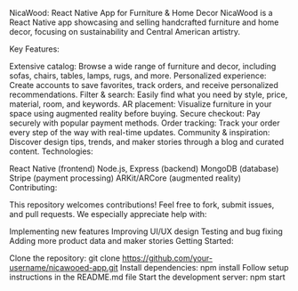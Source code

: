 NicaWood: React Native App for Furniture & Home Decor
NicaWood is a React Native app showcasing and selling handcrafted furniture and home decor, focusing on sustainability and Central American artistry.

Key Features:

Extensive catalog: Browse a wide range of furniture and decor, including sofas, chairs, tables, lamps, rugs, and more.
Personalized experience: Create accounts to save favorites, track orders, and receive personalized recommendations.
Filter & search: Easily find what you need by style, price, material, room, and keywords.
AR placement: Visualize furniture in your space using augmented reality before buying.
Secure checkout: Pay securely with popular payment methods.
Order tracking: Track your order every step of the way with real-time updates.
Community & inspiration: Discover design tips, trends, and maker stories through a blog and curated content.
Technologies:

React Native (frontend)
Node.js, Express (backend)
MongoDB (database)
Stripe (payment processing)
ARKit/ARCore (augmented reality)
Contributing:

This repository welcomes contributions! Feel free to fork, submit issues, and pull requests. We especially appreciate help with:

Implementing new features
Improving UI/UX design
Testing and bug fixing
Adding more product data and maker stories
Getting Started:

Clone the repository: git clone https://github.com/your-username/nicawooed-app.git
Install dependencies: npm install
Follow setup instructions in the README.md file
Start the development server: npm start
